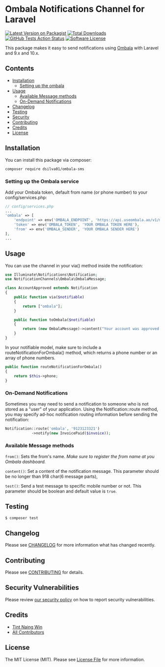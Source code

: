 # Ombala Notifications Channel for Laravel

[![Latest Version on Packagist](https://img.shields.io/packagist/v/dsilva01/ombala-sms.svg?style=flat-square)](https://packagist.org/packages/dsilva01/ombala)
[![Total Downloads](https://img.shields.io/packagist/dt/dsilva01/ombala-sms.svg?style=flat-square)](https://packagist.org/packages/dsilva01/ombala)
[![GitHub Tests Action Status](https://img.shields.io/github/actions/workflow/status/dsilva01/ombala-sms/run-tests.yml?style=flat-square)](https://github.com/dsilva01/ombala-sms/actions/workflows/run-tests.yml)
[![Software License](https://img.shields.io/badge/license-MIT-brightgreen.svg?style=flat-square)](LICENSE.md)

This package makes it easy to send notifications using [Ombala](https://www.useombala.ao/) with Laravel and 9.x and 10.x.

## Contents

- [Installation](#installation)
	- [Setting up the ombala](#setting-up-the-ombala-service)
- [Usage](#usage)
	- [Available Message methods](#available-message-methods)
	- [ On-Demand Notifications](#on-demand-notifications)
- [Changelog](#changelog)
- [Testing](#testing)
- [Security](#security)
- [Contributing](#contributing)
- [Credits](#credits)
- [License](#license)


## Installation

You can install this package via composer:
``` bash
composer require dsilva01/ombala-sms
```

### Setting up the Ombala service

Add your Ombala token, default from name (or phone number) to your config/services.php:

```php
// config/services.php
...
'ombala' => [
    'endpoint' => env('OMBALA_ENDPOINT', 'https://api.useombala.ao/v1/messages'),
    'token' => env('OMBALA_TOKEN', 'YOUR OMBALA TOKEN HERE'),
    'from' => env('OMBALA_SENDER', 'YOUR OMBALA SENDER HERE')
],
...
```

## Usage

You can use the channel in your via() method inside the notification:

```php
use Illuminate\Notifications\Notification;
use NotificationChannels\Ombala\OmbalaMessage;

class AccountApproved extends Notification
{
    public function via($notifiable)
    {
        return ["ombala"];
    }

    public function toOmbala($notifiable)
    {
        return (new OmbalaMessage)->content("Your account was approved!");       
    }
}
```

In your notifiable model, make sure to include a routeNotificationForOmbala() method, which returns a phone number or an array of phone numbers.

```php
public function routeNotificationForOmbala()
{
    return $this->phone;
}
```
### On-Demand Notifications
Sometimes you may need to send a notification to someone who is not stored as a "user" of your application. Using the Notification::route method, you may specify ad-hoc notification routing information before sending the notification:

```php
Notification::route('ombala', '9123123321')                      
            ->notify(new InvoicePaid($invoice));
```
### Available Message methods

`from()`: Sets the from's name. *Make sure to register the from name at you Ombala dashboard.*

`content()`: Set a content of the notification message. This parameter should be no longer than 918 char(6 message parts),

`test()`: Send a test message to specific mobile number or not. This parameter should be boolean and default value is `true`.

## Testing

``` bash
$ composer test
```

## Changelog

Please see [CHANGELOG](CHANGELOG.md) for more information what has changed recently.

## Contributing

Please see [CONTRIBUTING](https://github.com/dsilva01/ombala-sms/blob/master/.github/CONTRIBUTING.md) for details.

## Security Vulnerabilities

Please review [our security policy](../../security/policy) on how to report security vulnerabilities.

## Credits

- [Tint Naing Win](https://github.com/tintnaingwinn)
- [All Contributors](../../contributors)

## License

The MIT License (MIT). Please see [License File](LICENSE.md) for more information.
